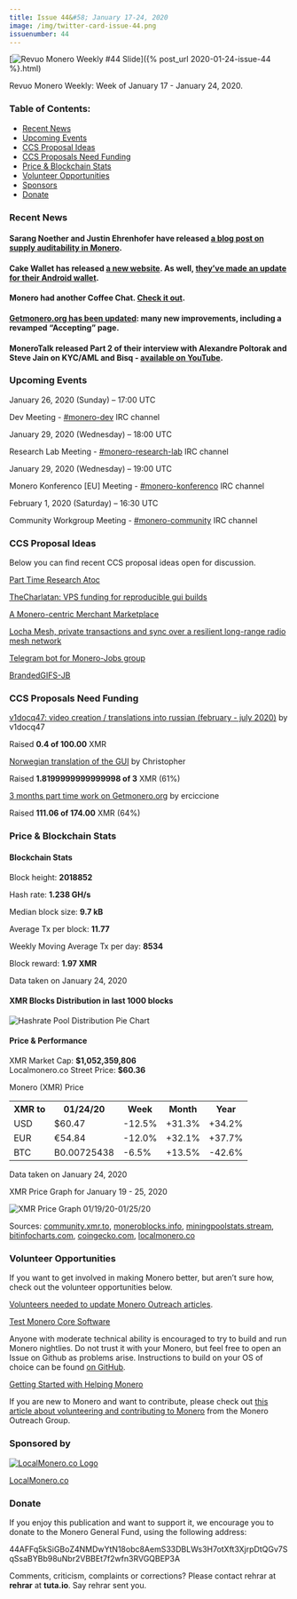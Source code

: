 ```yaml
---
title: Issue 44&#58; January 17-24, 2020
image: /img/twitter-card-issue-44.png
issuenumber: 44
---
```

[<img src="/img/img-issue44.png" alt="Revuo Monero Weekly #44 Slide" class="img-lead">]({% post_url 2020-01-24-issue-44 %}.html)

<p class="text-lead">Revuo Monero Weekly: Week of January 17 - January 24, 2020.</p>
<!--more-->

<h3>Table of Contents:</h3>
<ul class="contents">
    <li><a href="#news">Recent News</a></li>
    <li><a href="#events">Upcoming Events</a></li>
    <li><a href="#ideas">CCS Proposal Ideas</a></li>
    <li><a href="#proposals">CCS Proposals Need Funding</a></li>
    <li><a href="#stats">Price & Blockchain Stats</a></li>
    <li><a href="#volunteer">Volunteer Opportunities</a></li>
    <li><a href="#sponsor">Sponsors</a></li>
    <li><a href="#donate">Donate</a></li>
</ul>

<h3 id="news">Recent News</h3>

<div class="newsbyte">
    <h4>Sarang Noether and Justin Ehrenhofer have released <a href="https://web.getmonero.org/2020/01/17/auditability.html" target="_blank">a blog post on supply auditability in Monero</a>.
    </h4>
</div>

<div class="newsbyte">
    <h4>Cake Wallet has released <a href="https://cakewallet.com/" target="_blank">a new website</a>. As well, <a href="https://www.reddit.com/r/Monero/comments/eq658q/update_cake_wallet_for_monero_xmr_version_102_for/" target="_blank">they’ve made an update for their Android wallet</a>.
    </h4>
</div>

<div class="newsbyte">
    <h4>Monero had another Coffee Chat. <a href="Monero had another Coffee Chat" target="_blank">Check it out</a>.
    </h4>
</div>

<div class="newsbyte">
    <h4><a href="https://www.reddit.com/r/Monero/comments/esqso7/getmoneroorg_updated_new_simplified_accepting/" target="_blank">Getmonero.org has been updated</a>: many new improvements, including a revamped “Accepting” page.
    </h4>
</div>

<div class="newsbyte">
    <h4>MoneroTalk released Part 2 of their interview with Alexandre Poltorak and Steve Jain on KYC/AML and Bisq - <a href="https://youtu.be/AA-zqIdzygY" target="_blank">available on YouTube</a>.
    </h4>
</div>

<h3 id="events">Upcoming Events</h3>

<div class="event">
    <p class="date" markdown="1">January 26, 2020 (Sunday) – 17:00 UTC</p>
    <p markdown="1">Dev Meeting - <a href="irc://chat.freenode.net/#monero-dev" target="_blank">#monero-dev</a> IRC channel</p>
</div>

<div class="event">
    <p class="date" markdown="1">January 29, 2020 (Wednesday) – 18:00 UTC</p>
    <p markdown="1">Research Lab Meeting - <a href="irc://chat.freenode.net/#monero-research-lab" target="_blank">#monero-research-lab</a> IRC channel</p>
</div>

<div class="event">
    <p class="date" markdown="1">January 29, 2020 (Wednesday) – 19:00 UTC</p>
    <p markdown="1">Monero Konferenco [EU] Meeting - <a href="irc://chat.freenode.net/#monero-konferenco" target="_blank">#monero-konferenco</a> IRC channel</p>
</div>

<div class="event">
    <p class="date" markdown="1">February 1, 2020 (Saturday) – 16:30 UTC</p>
    <p markdown="1">Community Workgroup Meeting - <a href="irc://chat.freenode.net/#monero-community" target="_blank">#monero-community</a> IRC channel</p>
</div>

<h3 id="ideas">CCS Proposal Ideas</h3>

<p>Below you can find recent CCS proposal ideas open for discussion.</p>

<div class="proposal">
<p><a href="https://repo.getmonero.org/monero-project/ccs-proposals/merge_requests/120" target="_blank">Part Time Research Atoc</a></p>
</div>

<div class="proposal">
<p><a href="https://repo.getmonero.org/monero-project/ccs-proposals/merge_requests/119" target="_blank">TheCharlatan: VPS funding for reproducible gui builds</a></p>
</div>

<div class="proposal">
<p><a href="https://repo.getmonero.org/monero-project/ccs-proposals/merge_requests/117" target="_blank">A Monero-centric Merchant Marketplace</a></p>
</div>

<div class="proposal">
<p><a href="https://repo.getmonero.org/monero-project/ccs-proposals/merge_requests/115" target="_blank">Locha Mesh, private transactions and sync over a resilient long-range radio mesh network</a></p>
</div>

<div class="proposal">
<p><a href="https://repo.getmonero.org/monero-project/ccs-proposals/merge_requests/91" target="_blank">Telegram bot for Monero-Jobs group</a></p>
</div>

<div class="proposal">
<p><a href="https://repo.getmonero.org/monero-project/ccs-proposals/merge_requests/88" target="_blank">BrandedGIFS-JB</a></p>
</div>

<h3 id="proposals">CCS Proposals Need Funding</h3>

<div class="proposal">
    <p><a href="https://ccs.getmonero.org/proposals/ErCiccione-website-jan-march.html" target="_blank">v1docq47: video creation / translations into russian (february - july 2020)</a> by v1docq47</p>
    <p>Raised <b>0.4 of 100.00</b> XMR</p>
</div>

<div class="proposal">
    <p><a href="https://ccs.getmonero.org/proposals/ErCiccione-website-jan-march.html" target="_blank">Norwegian translation of the GUI</a> by Christopher</p>
    <p>Raised <b>1.8199999999999998 of 3</b> XMR (61%)</p>
</div>

<div class="proposal">
    <p><a href="https://ccs.getmonero.org/proposals/ErCiccione-website-jan-march.html" target="_blank">3 months part time work on Getmonero.org</a> by erciccione</p>
    <p>Raised <b>111.06 of 174.00</b> XMR (64%)</p>
</div>

<h3 id="stats">Price & Blockchain Stats</h3>

<h4 class="stat">Blockchain Stats</h4>

<div class="bcstats">
    <p>Block height: <b>2018852</b></p>
    <p>Hash rate: <b>1.238 GH/s</b></p>
    <p>Median block size: <b>9.7 kB</b></p>
    <p>Average Tx per block: <b>11.77</b></p>
    <p>Weekly Moving Average Tx per day: <b>8534</b></p>
    <p>Block reward: <b>1.97 XMR</b></p>
</div>
<p class="note">Data taken on January 24, 2020</p>

<h4 class="stat">XMR Blocks Distribution in last 1000 blocks</h4>
<p><img src="/img/hashrate-pool-distribution-0125.png" alt="Hashrate Pool Distribution Pie Chart"/></p>

<h4 class="stat">Price & Performance</h4>

<div class="price-intro">XMR Market Cap: <b>$1,052,359,806</b><br>Localmonero.co Street Price: <b>$60.36</b></div>

<p class="table-title">Monero (XMR) Price</p>
<table class="price-table">
  <tr class="row1">
    <th>XMR to</th>
    <th>01/24/20</th>
    <th>Week</th>
    <th>Month</th>
    <th>Year</th>
  </tr>
  <tr>
    <td data-th="XMR to">USD</td>
    <td data-th="01/24/20">$60.47</td>
    <td data-th="Week" class="red">-12.5%</td>
    <td data-th="Month" class="green">+31.3%</td>
    <td data-th="Year" class="green">+34.2%</td>
  </tr>
  <tr class="row3">
    <td data-th="XMR to">EUR</td>
    <td data-th="01/24/20">€54.84</td>
    <td data-th="Week" class="red">-12.0%</td>
    <td data-th="Month" class="green">+32.1%</td>
    <td data-th="Year" class="green">+37.7%</td>
  </tr>
  <tr>
    <td data-th="XMR to">BTC</td>
    <td data-th="01/24/20">B0.00725438</td>
    <td data-th="Week" class="red">-6.5%</td>
    <td data-th="Month" class="green">+13.5%</td>
    <td data-th="Year" class="red">-42.6%</td>
  </tr>
</table>
<p class="note">Data taken on January 24, 2020</p>

<p class="table-title">XMR Price Graph for January 19 - 25, 2020</p>

![XMR Price Graph 01/19/20-01/25/20](/img/weekly-chart-0125.png "XMR Price Graph 01/19/20-01/25/20") 

Sources: <a href="https://community.xmr.to/explorer/mainnet/" target="_blank">community.xmr.to</a>, <a href="https://moneroblocks.info/stats/transaction-stats" target="_blank">moneroblocks.info</a>, <a href="https://miningpoolstats.stream/monero" target="_blank">miningpoolstats.stream</a>, <a href="https://bitinfocharts.com/monero/" target="_blank">bitinfocharts.com</a>, <a href="https://www.coingecko.com/" target="_blank">coingecko.com</a>, <a href="https://localmonero.co/" target="_blank">localmonero.co</a>

<h3 id="volunteer">Volunteer Opportunities</h3>

<p>If you want to get involved in making Monero better, but aren’t sure how, check out the volunteer opportunities below.</p>

<div class="newsbyte">
    <p class="date"><a href="https://taiga.getmonero.org/project/xmrhaelan-monero-public-relations/epic/239" target="_blank">Volunteers needed to update Monero Outreach articles</a>.</p>
</div>

<div class="newsbyte">
    <p class="date"><a href="https://github.com/monero-project/monero" target="_blank">Test Monero Core Software</a></p>
    <p>Anyone with moderate technical ability is encouraged to try to build and run Monero nightlies. Do not trust it with your Monero, but feel free to open an Issue on Github as problems arise. Instructions to build on your OS of choice can be found <a href="https://github.com/monero-project/monero#compiling-monero-from-source" target="_blank">on GitHub</a>. </p>
</div>

<div class="newsbyte">
    <p class="date"><a href="https://github.com/monero-project/monero" target="_blank">Getting Started with Helping Monero</a></p>
    <p>If you are new to Monero and want to contribute, please check out <a href="https://www.monerooutreach.org/stories/getting-started-helping-monero.php" target="_blank">this article about volunteering and contributing to Monero</a> from the Monero Outreach Group. </p>
</div>

<h3 id="sponsor">Sponsored by</h3>

<p><a href="https://localmonero.co/" target="_blank"><img src="/img/localmonero-logo.png" alt="LocalMonero.co Logo" class="localmonero"></a></p>

<p class="text-center"><a href="https://localmonero.co/" target="_blank">LocalMonero.co</a></p>

<h3 id="donate">Donate</h3>

<p markdown="1">If you enjoy this publication and want to support it, we encourage you to donate to the Monero General Fund, using the following address:</p>

<p class="address" markdown="1">44AFFq5kSiGBoZ4NMDwYtN18obc8AemS33DBLWs3H7otXft3XjrpDtQGv7SqSsaBYBb98uNbr2VBBEt7f2wfn3RVGQBEP3A</p>

<!--p><a href="monero:44AFFq5kSiGBoZ4NMDwYtN18obc8AemS33DBLWs3H7otXft3XjrpDtQGv7SqSsaBYBb98uNbr2VBBEt7f2wfn3RVGQBEP3A" class="qr"><img src="/img/donate-monero.png"></a></p-->

Comments, criticism, complaints or corrections? Please contact rehrar at **rehrar** at **tuta.io**. Say rehrar sent you.